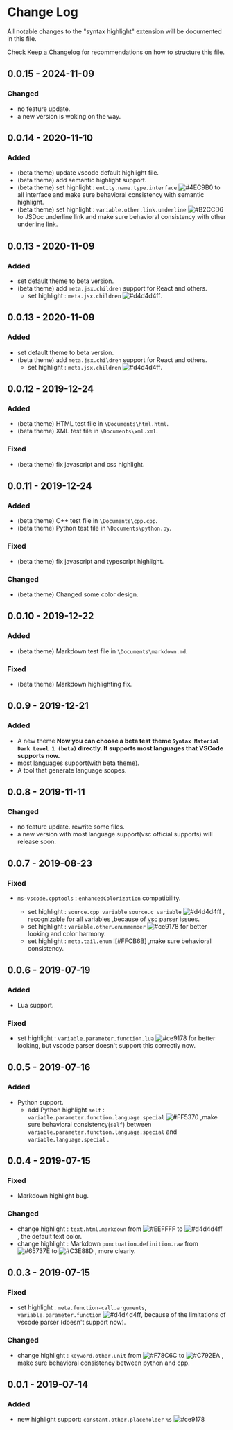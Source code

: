 <!-- markdownlint-disable MD024-->

# Change Log

All notable changes to the "syntax highlight" extension will be documented in this file.

Check [Keep a Changelog](https://keepachangelog.com/) for recommendations on how to structure this file.

[#65737e]: https://img.shields.io/badge/-%2365737E-65737E.svg
[#c3e88d]: https://img.shields.io/badge/-%23C3E88D-C3E88D.svg
[#c792ea]: https://img.shields.io/badge/-%23C792EA-C792EA.svg
[#ce9178]: https://img.shields.io/badge/-%23ce9178-ce9178.svg
[#d4d4d4ff]: https://img.shields.io/badge/-%23d4d4d4ff-d4d4d4.svg
[#eeffff]: https://img.shields.io/badge/-%23EEFFFF-EEFFFF.svg
[#f78c6c]: https://img.shields.io/badge/-%23F78C6C-F78C6C.svg
[#ff5370]: https://img.shields.io/badge/-%23FF5370-FF5370.svg
[#4ec9b0]: https://img.shields.io/badge/-%234EC9B0-4EC9B0.svg
[#b2ccd6]: https://img.shields.io/badge/-%23B2CCD6-B2CCD6.svg

## 0.0.15 - 2024-11-09

### Changed

- no feature update.
- a new version is woking on the way.

## 0.0.14 - 2020-11-10

### Added

- (beta theme) update vscode default highlight file.
- (beta theme) add semantic highlight support.
- (beta theme) set highlight : `entity.name.type.interface` ![#4EC9B0] to all interface and make sure behavioral consistency with semantic highlight.
- (beta theme) set highlight : `variable.other.link.underline` ![#B2CCD6] to JSDoc underline link and make sure behavioral consistency with other underline link.

## 0.0.13 - 2020-11-09

### Added

- set default theme to beta version.
- (beta theme) add `meta.jsx.children` support for React and others.
  - set highlight : `meta.jsx.children` ![#d4d4d4ff].

## 0.0.13 - 2020-11-09

### Added

- set default theme to beta version.
- (beta theme) add `meta.jsx.children` support for React and others.
  - set highlight : `meta.jsx.children` ![#d4d4d4ff].

## 0.0.12 - 2019-12-24

### Added

- (beta theme) HTML test file in `\Documents\html.html`.
- (beta theme) XML test file in `\Documents\xml.xml`.

### Fixed

- (beta theme) fix javascript and css highlight.

## 0.0.11 - 2019-12-24

### Added

- (beta theme) C++ test file in `\Documents\cpp.cpp`.
- (beta theme) Python test file in `\Documents\python.py`.

### Fixed

- (beta theme) fix javascript and typescript highlight.

### Changed

- (beta theme) Changed some color design.

## 0.0.10 - 2019-12-22

### Added

- (beta theme) Markdown test file in `\Documents\markdown.md`.

### Fixed

- (beta theme) Markdown highlighting fix.

## 0.0.9 - 2019-12-21

### Added

- A new theme
  **Now you can choose a beta test theme `Syntax Material Dark Level 1 (beta)` directly. It supports most languages that VSCode supports now.**
- most languages support(with beta theme).
- A tool that generate language scopes.

## 0.0.8 - 2019-11-11

### Changed

- no feature update. rewrite some files.
- a new version with most language support(vsc official supports) will release soon.

## 0.0.7 - 2019-08-23

### Fixed

- `ms-vscode.cpptools` : `enhancedColorization` compatibility.

  - set highlight : `source.cpp variable` `source.c variable` ![#d4d4d4ff] , recognizable for all variables ,because of vsc parser issues.
  - set highlight : `variable.other.enummember` ![#ce9178] for better looking and color harmony.
  - set highlight : `meta.tail.enum` ![#FFCB6B] ,make sure behavioral consistency.

## 0.0.6 - 2019-07-19

### Added

- Lua support.

### Fixed

- set highlight : `variable.parameter.function.lua` ![#ce9178] for better looking, but vscode parser doesn't support this correctly now.

## 0.0.5 - 2019-07-16

### Added

- Python support.
  - add Python highlight `self` : `variable.parameter.function.language.special` ![#FF5370] ,make sure behavioral consistency(`self`) between `variable.parameter.function.language.special` and `variable.language.special` .

## 0.0.4 - 2019-07-15

### Fixed

- Markdown highlight bug.

### Changed

- change highlight : `text.html.markdown` from ![#EEFFFF] to ![#d4d4d4ff] , the default text color.
- change highlight : Markdown `punctuation.definition.raw` from ![#65737E] to ![#C3E88D] , more clearly.

## 0.0.3 - 2019-07-15

### Fixed

- set highlight : `meta.function-call.arguments`, `variable.parameter.function` ![#d4d4d4ff], because of the limitations of vscode parser (doesn't support now).

### Changed

- change highlight : `keyword.other.unit` from ![#F78C6C] to ![#C792EA] , make sure behavioral consistency between python and cpp.

## 0.0.1 - 2019-07-14

### Added

- new highlight support: `constant.other.placeholder` `%s` ![#ce9178]
